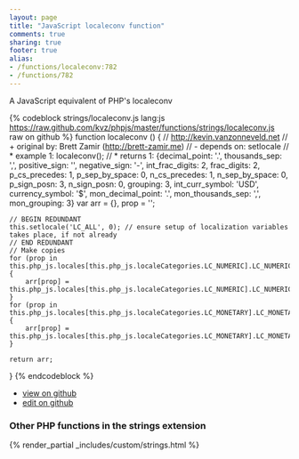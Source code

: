 ```yaml
---
layout: page
title: "JavaScript localeconv function"
comments: true
sharing: true
footer: true
alias:
- /functions/localeconv:782
- /functions/782
---
```

<!-- Generated by Rakefile:build -->
A JavaScript equivalent of PHP's localeconv

{% codeblock strings/localeconv.js lang:js https://raw.github.com/kvz/phpjs/master/functions/strings/localeconv.js raw on github %}
function localeconv () {
    // http://kevin.vanzonneveld.net
    // +   original by: Brett Zamir (http://brett-zamir.me)
    // -    depends on: setlocale
    // *     example 1: localeconv();
    // *     returns 1: {decimal_point: '.', thousands_sep: ',', positive_sign: '', negative_sign: '-', int_frac_digits: 2, frac_digits: 2, p_cs_precedes: 1, p_sep_by_space: 0, n_cs_precedes: 1, n_sep_by_space: 0, p_sign_posn: 3, n_sign_posn: 0, grouping: 3, int_curr_symbol: 'USD', currency_symbol: '$', mon_decimal_point: '.', mon_thousands_sep: ',', mon_grouping: 3}
    var arr = {},
        prop = '';

    // BEGIN REDUNDANT
    this.setlocale('LC_ALL', 0); // ensure setup of localization variables takes place, if not already
    // END REDUNDANT
    // Make copies
    for (prop in this.php_js.locales[this.php_js.localeCategories.LC_NUMERIC].LC_NUMERIC) {
        arr[prop] = this.php_js.locales[this.php_js.localeCategories.LC_NUMERIC].LC_NUMERIC[prop];
    }
    for (prop in this.php_js.locales[this.php_js.localeCategories.LC_MONETARY].LC_MONETARY) {
        arr[prop] = this.php_js.locales[this.php_js.localeCategories.LC_MONETARY].LC_MONETARY[prop];
    }

    return arr;
}
{% endcodeblock %}

 - [view on github](https://github.com/kvz/phpjs/blob/master/functions/strings/localeconv.js)
 - [edit on github](https://github.com/kvz/phpjs/edit/master/functions/strings/localeconv.js)

### Other PHP functions in the strings extension
{% render_partial _includes/custom/strings.html %}

